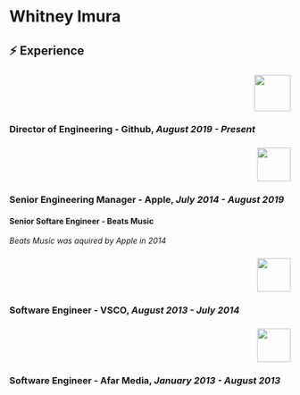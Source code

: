 # Whitney Imura


## :zap: Experience

<h3 align='right'><img height="65" src="https://www.shareicon.net/data/2015/08/04/79767_square_512x512.png"></h3>

### Director of Engineering - Github,  _August 2019 - Present_

<h3 align='right'><img height="60" src="https://encrypted-tbn0.gstatic.com/images?q=tbn:ANd9GcSDEhIr0bi1lsn-a6c5TtQNKihUftR7LBvOvg&usqp=CAU"></h3>

### Senior Engineering Manager - Apple, _July 2014 - August 2019_
 

#### Senior Softare Engineer - Beats Music
_Beats Music was aquired by Apple in 2014_

<h3 align='right'><img height="60" src="https://i.pinimg.com/originals/f8/dc/5b/f8dc5b9909819a9b17c212f57ed637dc.png"></h3>

### Software Engineer - VSCO, _August 2013 - July 2014_

<h3 align='right'><img height="60" src="https://media.glassdoor.com/sqll/735329/afar-media-squarelogo-1464078745383.png"></h3>

### Software Engineer - Afar Media, _January 2013 - August 2013_

